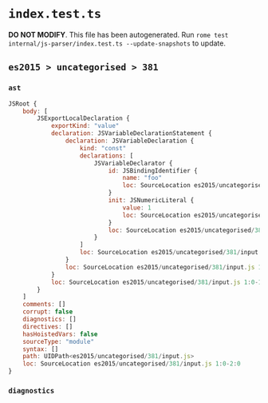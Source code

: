 # `index.test.ts`

**DO NOT MODIFY**. This file has been autogenerated. Run `rome test internal/js-parser/index.test.ts --update-snapshots` to update.

## `es2015 > uncategorised > 381`

### `ast`

```javascript
JSRoot {
	body: [
		JSExportLocalDeclaration {
			exportKind: "value"
			declaration: JSVariableDeclarationStatement {
				declaration: JSVariableDeclaration {
					kind: "const"
					declarations: [
						JSVariableDeclarator {
							id: JSBindingIdentifier {
								name: "foo"
								loc: SourceLocation es2015/uncategorised/381/input.js 1:13-1:16 (foo)
							}
							init: JSNumericLiteral {
								value: 1
								loc: SourceLocation es2015/uncategorised/381/input.js 1:19-1:20
							}
							loc: SourceLocation es2015/uncategorised/381/input.js 1:13-1:20
						}
					]
					loc: SourceLocation es2015/uncategorised/381/input.js 1:7-1:21
				}
				loc: SourceLocation es2015/uncategorised/381/input.js 1:7-1:21
			}
			loc: SourceLocation es2015/uncategorised/381/input.js 1:0-1:21
		}
	]
	comments: []
	corrupt: false
	diagnostics: []
	directives: []
	hasHoistedVars: false
	sourceType: "module"
	syntax: []
	path: UIDPath<es2015/uncategorised/381/input.js>
	loc: SourceLocation es2015/uncategorised/381/input.js 1:0-2:0
}
```

### `diagnostics`

```

```
